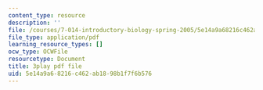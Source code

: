 ```yaml
---
content_type: resource
description: ''
file: /courses/7-014-introductory-biology-spring-2005/5e14a9a68216c462ab1898b1f7f6b576_5_QWoGFUPaI.pdf
file_type: application/pdf
learning_resource_types: []
ocw_type: OCWFile
resourcetype: Document
title: 3play pdf file
uid: 5e14a9a6-8216-c462-ab18-98b1f7f6b576
---
```


